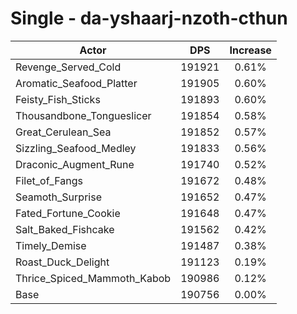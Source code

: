# Single - da-yshaarj-nzoth-cthun
| Actor | DPS | Increase |
|---|:---:|:---:|
|Revenge_Served_Cold|191921|0.61%|
|Aromatic_Seafood_Platter|191905|0.60%|
|Feisty_Fish_Sticks|191893|0.60%|
|Thousandbone_Tongueslicer|191854|0.58%|
|Great_Cerulean_Sea|191852|0.57%|
|Sizzling_Seafood_Medley|191833|0.56%|
|Draconic_Augment_Rune|191740|0.52%|
|Filet_of_Fangs|191672|0.48%|
|Seamoth_Surprise|191652|0.47%|
|Fated_Fortune_Cookie|191648|0.47%|
|Salt_Baked_Fishcake|191562|0.42%|
|Timely_Demise|191487|0.38%|
|Roast_Duck_Delight|191123|0.19%|
|Thrice_Spiced_Mammoth_Kabob|190986|0.12%|
|Base|190756|0.00%|
